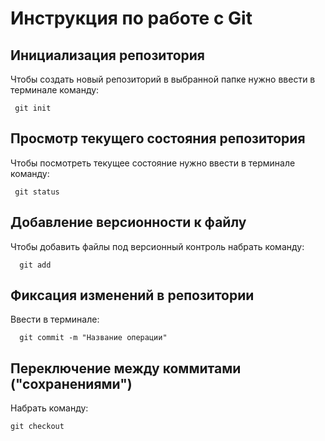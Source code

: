 # **Инструкция по работе с Git**

## Инициализация репозитория

Чтобы создать новый репозиторий в выбранной папке нужно
ввести в терминале команду:

     git init

## Просмотр текущего состояния репозитория

Чтобы посмотреть текущее состояние нужно ввести в терминале команду:

     git status

##  Добавление версионности к файлу

Чтобы добавить файлы под версионный контроль набрать команду:

      git add

## Фиксация  изменений  в репозитории

Ввести в терминале:

      git commit -m "Название операции"

##  Переключение между коммитами ("сохранениями")

Набрать команду:

    git checkout